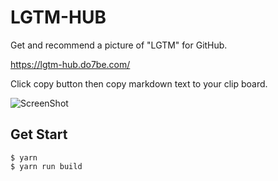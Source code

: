 # LGTM-HUB
Get and recommend a picture of "LGTM" for GitHub.

https://lgtm-hub.do7be.com/

Click copy button then copy markdown text to your clip board.

![ScreenShot](https://user-images.githubusercontent.com/9024344/37554789-ecc987e2-2a20-11e8-9433-b100bc43ddab.png)

## Get Start

```
$ yarn
$ yarn run build
```
